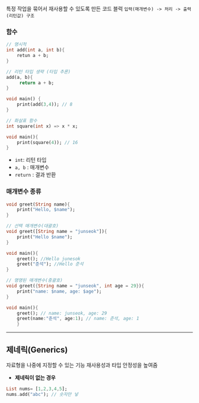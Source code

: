 
특정 작업을 묶어서 재사용할 수 있도록 만든 코드 블럭
`입력(매개변수) -> 처리 -> 출력(리턴값) 구조`

### 함수
```dart
// 명시적 
int add(int a, int b){
	retun a + b;
}

// 리턴 타입 생략 (타입 추론)
add(a, b){
	 return a + b;
}

void main() {
	print(add(3,4)); // 8	
}

// 화살표 함수
int square(int x) => x * x;

void main(){
	print(square(4)); // 16
}
```
- `int`: 리턴 타입
- `a, b` : 매개변수
- `return` : 결과 반환

### 매개변수 종류
```dart
void greet(String name){
	print("Hello, $name");
}

// 선택 매개변수(대괄호)
void greet([String name = "junseok"]){
	print("Hello $name");
}

void main(){
	greet(); //Hello junesok
	greet("준석"); //Hello 준석
}

// 명명된 매개변수(중괄호)
void greet({String name = "junseok", int age = 29}){
	print("name: $name, age: $age");
}

void main(){
	greet(); // name: junseok, age: 29
	greet(name:"준석", age:1); // name: 준석, age: 1
	}

```

---

## 제네릭(Generics)

자료형을 나중에 지정할 수 있는 기능
재사용성과 타입 안정성을 높여줌

- **제네릭이 없는 경우**
```dart
List nums= [1,2,3,4,5];
nums.add("abc"); // 숫자만 넣
```